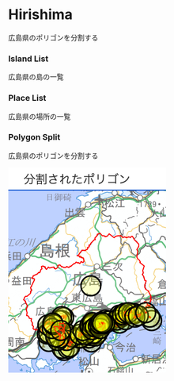 Hirishima
===============

広島県のポリゴンを分割する

### Island List

広島県の島の一覧

### Place List

広島県の場所の一覧

### Polygon Split

広島県のポリゴンを分割する

![splited_polygons](https://github.com/ohwada/World_Countries/blob/main/geoPandas/polygon_explode/hiroshima/polygon_split/screenshots/splited_polygons.png)
